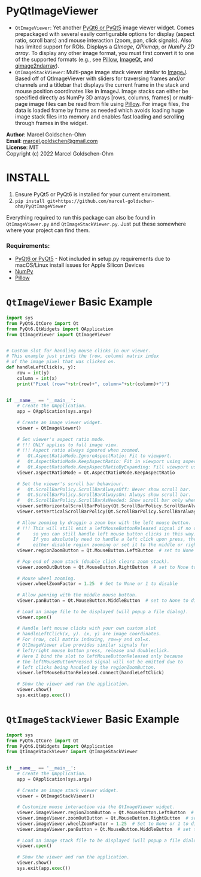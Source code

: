 # PyQtImageViewer

* `QtImageViewer`: Yet another [PyQt6 or PyQt5](https://www.riverbankcomputing.com/software/pyqt/intro) image viewer widget. Comes prepackaged with several easily configurable options for display (aspect ratio, scroll bars) and mouse interaction (zoom, pan, click signals). Also has limited support for ROIs. Displays a *QImage*, *QPixmap*, or *NumPy 2D array*. To display any other image format, you must first convert it to one of the supported formats (e.g., see [Pillow](https://github.com/python-pillow/Pillow), [ImageQt](https://github.com/python-pillow/Pillow/blob/master/PIL/ImageQt.py), and [qimage2ndarray](https://github.com/hmeine/qimage2ndarray)).
* `QtImageStackViewer`: Multi-page image stack viewer similar to [ImageJ](https://imagej.nih.gov/ij/). Based off of QtImageViewer with sliders for traversing frames and/or channels and a titlebar that displays the current frame in the stack and mouse position coordinates like in ImageJ. Image stacks can either be specified directly as NumPy 3D arrays [rows, columns, frames] or multi-page image files can be read from file using [Pillow](https://github.com/python-pillow/Pillow). For image files, the data is loaded frame by frame as needed which avoids loading huge image stack files into memory and enables fast loading and scrolling through frames in the widget.

**Author**: Marcel Goldschen-Ohm  
**Email**:  <marcel.goldschen@gmail.com>  
**License**: MIT  
Copyright (c) 2022 Marcel Goldschen-Ohm  

# INSTALL
1. Ensure PyQt5 or PyQt6 is installed for your current enviroment.
2. `pip install git+https://github.com/marcel-goldschen-ohm/PyQtImageViewer`

Everything required to run this package can also be found in `QtImageViewer.py` and `QtImageStackViewer.py`. Just put these somewhere where your project can find them.

### Requirements:

* [PyQt6 or PyQt5](https://www.riverbankcomputing.com/software/pyqt/intro) - Not included in setup.py requirements due to macOS/Linux install issues for Apple Silicon Devices
* [NumPy](https://numpy.org/)
* [Pillow](https://python-pillow.org)

# `QtImageViewer` Basic Example

```python
import sys
from PyQt6.QtCore import Qt
from PyQt6.QtWidgets import QApplication
from QtImageViewer import QtImageViewer


# Custom slot for handling mouse clicks in our viewer.
# This example just prints the (row, column) matrix index
# of the image pixel that was clicked on.
def handleLeftClick(x, y):
    row = int(y)
    column = int(x)
    print("Pixel (row="+str(row)+", column="+str(column)+")")
    

if __name__ == '__main__':
    # Create the QApplication.
    app = QApplication(sys.argv)
        
    # Create an image viewer widget.
    viewer = QtImageViewer()
        
    # Set viewer's aspect ratio mode.
    # !!! ONLY applies to full image view.
    # !!! Aspect ratio always ignored when zoomed.
    #   Qt.AspectRatioMode.IgnoreAspectRatio: Fit to viewport.
    #   Qt.AspectRatioMode.KeepAspectRatio: Fit in viewport using aspect ratio.
    #   Qt.AspectRatioMode.KeepAspectRatioByExpanding: Fill viewport using aspect ratio.
    viewer.aspectRatioMode = Qt.AspectRatioMode.KeepAspectRatio
    
    # Set the viewer's scroll bar behaviour.
    #   Qt.ScrollBarPolicy.ScrollBarAlwaysOff: Never show scroll bar.
    #   Qt.ScrollBarPolicy.ScrollBarAlwaysOn: Always show scroll bar.
    #   Qt.ScrollBarPolicy.ScrollBarAsNeeded: Show scroll bar only when zoomed.
    viewer.setHorizontalScrollBarPolicy(Qt.ScrollBarPolicy.ScrollBarAlwaysOff)
    viewer.setVerticalScrollBarPolicy(Qt.ScrollBarPolicy.ScrollBarAlwaysOff)
    
    # Allow zooming by draggin a zoom box with the left mouse button.
    # !!! This will still emit a leftMouseButtonReleased signal if no dragging occured,
    #     so you can still handle left mouse button clicks in this way.
    #     If you absolutely need to handle a left click upon press, then
    #     either disable region zooming or set it to the middle or right button.
    viewer.regionZoomButton = Qt.MouseButton.LeftButton  # set to None to disable
    
    # Pop end of zoom stack (double click clears zoom stack).
    viewer.zoomOutButton = Qt.MouseButton.RightButton  # set to None to disable
    
    # Mouse wheel zooming.
    viewer.wheelZoomFactor = 1.25  # Set to None or 1 to disable
    
    # Allow panning with the middle mouse button.
    viewer.panButton = Qt.MouseButton.MiddleButton  # set to None to disable
        
    # Load an image file to be displayed (will popup a file dialog).
    viewer.open()
    
    # Handle left mouse clicks with your own custom slot
    # handleLeftClick(x, y). (x, y) are image coordinates.
    # For (row, col) matrix indexing, row=y and col=x.
    # QtImageViewer also provides similar signals for
    # left/right mouse button press, release and doubleclick.
    # Here I bind the slot to leftMouseButtonReleased only because
    # the leftMouseButtonPressed signal will not be emitted due to
    # left clicks being handled by the regionZoomButton.
    viewer.leftMouseButtonReleased.connect(handleLeftClick)
        
    # Show the viewer and run the application.
    viewer.show()
    sys.exit(app.exec())
```

# `QtImageStackViewer` Basic Example

```python
import sys
from PyQt6.QtCore import Qt
from PyQt6.QtWidgets import QApplication
from QtImageStackViewer import QtImageStackViewer
    

if __name__ == '__main__':
    # Create the QApplication.
    app = QApplication(sys.argv)
        
    # Create an image stack viewer widget.
    viewer = QtImageStackViewer()
    
    # Customize mouse interaction via the QtImageViewer widget.
    viewer.imageViewer.regionZoomButton = Qt.MouseButton.LeftButton  # set to None to disable
    viewer.imageViewer.zoomOutButton = Qt.MouseButton.RightButton  # set to None to disable
    viewer.imageViewer.wheelZoomFactor = 1.25  # Set to None or 1 to disable
    viewer.imageViewer.panButton = Qt.MouseButton.MiddleButton  # set to None to disable
        
    # Load an image stack file to be displayed (will popup a file dialog).
    viewer.open()
        
    # Show the viewer and run the application.
    viewer.show()
    sys.exit(app.exec())
```
